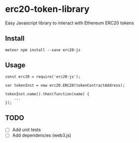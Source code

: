 # erc20-token-library
Easy Javascript library to interact with Ethereum ERC20 tokens

## Install
```
meteor npm install --save erc20-js
```

## Usage
```
const erc20 = require('erc20-js');

var tokenInst = new erc20.ERC20(tokenContractAddress);

tokenInst.name().then(function(name) {
    ...
});
```

## TODO
  - [ ] Add unit tests
  - [ ] Add dependencies (web3.js)